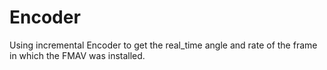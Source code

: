# Encoder
Using incremental Encoder to get the real_time angle and rate of  the frame in which the FMAV was installed.
